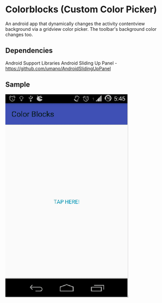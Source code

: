 # Colorblocks (Custom Color Picker)
An android app that dynamically changes the activity contentview background via a gridview color picker.
The toolbar's background color changes too.

## Dependencies
Android Support Libraries
Android Sliding Up Panel - https://github.com/umano/AndroidSlidingUpPanel


## Sample
![Color Picker Action](samples/sample.gif?raw=true "Color Picker")